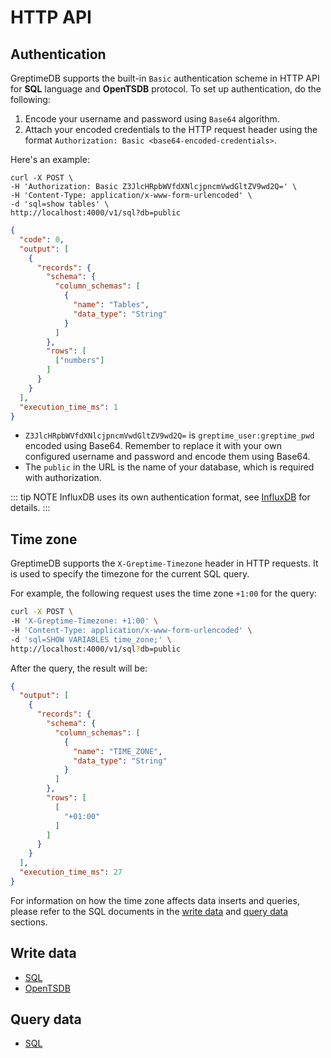 # HTTP API

## Authentication

GreptimeDB supports the built-in `Basic` authentication scheme in HTTP API for **SQL** language and **OpenTSDB** protocol.
To set up authentication, do the following:

1. Encode your username and password using `Base64` algorithm.
2. Attach your encoded credentials to the HTTP request header using the format `Authorization: Basic <base64-encoded-credentials>`.

Here's an example:

```shell
curl -X POST \
-H 'Authorization: Basic Z3JlcHRpbWVfdXNlcjpncmVwdGltZV9wd2Q=' \
-H 'Content-Type: application/x-www-form-urlencoded' \
-d 'sql=show tables' \
http://localhost:4000/v1/sql?db=public
```

```json
{
  "code": 0,
  "output": [
    {
      "records": {
        "schema": {
          "column_schemas": [
            {
              "name": "Tables",
              "data_type": "String"
            }
          ]
        },
        "rows": [
          ["numbers"]
        ]
      }
    }
  ],
  "execution_time_ms": 1
}
```

* `Z3JlcHRpbWVfdXNlcjpncmVwdGltZV9wd2Q=` is `greptime_user:greptime_pwd` encoded using Base64. Remember to replace it with your own configured username and password and encode them using Base64.
* The `public` in the URL is the name of your database, which is required with authorization.

::: tip NOTE
InfluxDB uses its own authentication format, see [InfluxDB](./influxdb-line.md) for details.
:::

## Time zone

GreptimeDB supports the `X-Greptime-Timezone` header in HTTP requests.
It is used to specify the timezone for the current SQL query.

For example, the following request uses the time zone `+1:00` for the query:

```bash
curl -X POST \
-H 'X-Greptime-Timezone: +1:00' \
-H 'Content-Type: application/x-www-form-urlencoded' \
-d 'sql=SHOW VARIABLES time_zone;' \
http://localhost:4000/v1/sql?db=public
```

After the query, the result will be:

```json
{
  "output": [
    {
      "records": {
        "schema": {
          "column_schemas": [
            {
              "name": "TIME_ZONE",
              "data_type": "String"
            }
          ]
        },
        "rows": [
          [
            "+01:00"
          ]
        ]
      }
    }
  ],
  "execution_time_ms": 27
}
```

For information on how the time zone affects data inserts and queries, please refer to the SQL documents in the [write data](../ingest-data/for-iot/sql.md#time-zone) and [query data](../query-data/sql.md#time-zone) sections.

## Write data

* [SQL](../ingest-data/for-iot/sql.md)
* [OpenTSDB](../ingest-data/for-iot/opentsdb.md)

## Query data

* [SQL](../query-data/sql.md)
